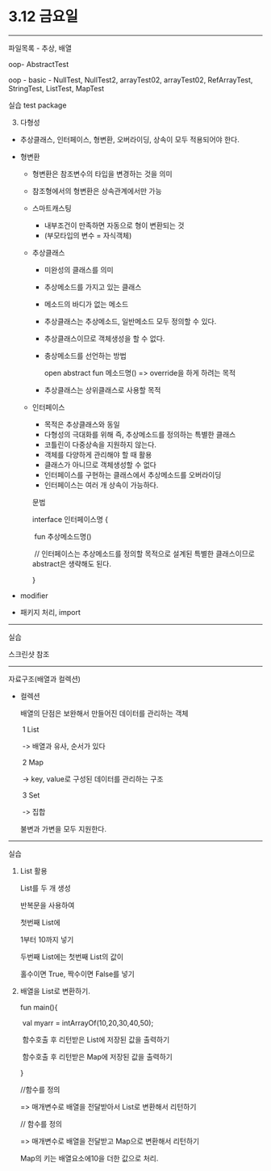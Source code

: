 # 3.12 금요일



---

파일목록 - 추상, 배열

oop- AbstractTest

oop - basic - NullTest, NullTest2, arrayTest02,  arrayTest02, RefArrayTest, StringTest, ListTest, MapTest

실습 test package







3) 다형성

* 추상클래스, 인터페이스, 형변환, 오버라이딩, 상속이 모두 적용되어야 한다.

* 형변환

  * 형변환은 참조변수의 타입을 변경하는 것을 의미

  * 참조형에서의 형변환은 상속관계에서만 가능

  * 스마트캐스팅

    * 내부조건이 만족하면 자동으로 형이 변환되는 것
    * (부모타입의 변수 = 자식객체)

  * 추상클래스

    * 미완성의 클래스를 의미

    * 추상메소드를 가지고 있는 클래스

    * 메소드의 바디가 없는 메소드

    * 추상클래스는 추상메소드, 일반메소드 모두 정의할 수 있다.

    * 추상클래스이므로 객체생성을 할 수 없다.

    * 충상메소드를 선언하는 방법 

      open abstract fun 메소드명()    => override을 하게 하려는 목적

    * 추상클래스는 상위클래스로 사용할 목적

  * 인터페이스

    * 목적은 추상클래스와 동일
    * 다형성의 극대화를 위해 즉, 추상메소드를 정의하는 특별한 클래스 
    * 코틀린이 다중상속을 지원하지 않는다. 
    * 객체를 다양하게 관리해야 할 때 활용
    * 클래스가 아니므로 객체생성할 수 없다
    * 인터페이스를 구현하는 클래스에서 추상메소드를 오버라이딩
    * 인터페이스는 여러 개 상속이 가능하다. 

    문법

    interface 인터페이스명 {

    ​	fun 추상메소드명() 

    ​	// 인터페이스는 추상메소드를 정의할 목적으로 설계된 특별한 클래스이므로 abstract은 생략해도 된다. 

    }

* modifier

* 패키지 처리, import



---

실습

스크린샷 참조



----



자료구조(배열과 컬렉션)

* 컬렉션

  배열의 단점은 보완해서 만들어진 데이터를 관리하는 객체

  ​	1 List

  ​		-> 배열과 유사, 순서가 있다

  ​	2 Map

  ​		-> key, value로 구성된 데이터를 관리하는 구조

  ​	3 Set

  ​		-> 집합

  불변과 가변을 모두 지원한다. 

---





실습

1. List 활용

   List를 두 개 생성

   반복문을 사용하여

   첫번째 List에

   1부터 10까지 넣기

   두번째 List에는 첫번째 List의 값이

   홀수이면 True, 짝수이면 False를 넣기

2. 배열을 List로 변환하기.

   fun main(){

   ​	val myarr = intArrayOf(10,20,30,40,50);

   ​	함수호출 후 리턴받은 List에 저장된 값을 출력하기

   ​	함수호출 후 리턴받은 Map에 저장된 값을 출력하기

   }

   //함수를 정의

   => 매개변수로 배열을 전달받아서 List로 변환해서 리턴하기

   // 함수를 정의

   => 매개변수로 배열을 전달받고 Map으로 변환해서 리턴하기

   Map의 키는 배열요소에10을 더한 값으로 처리.



​	





